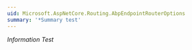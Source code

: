 ```yaml
---
uid: Microsoft.AspNetCore.Routing.AbpEndpointRouterOptions
summary: '*Summary test'
---
```


*Information Test*

